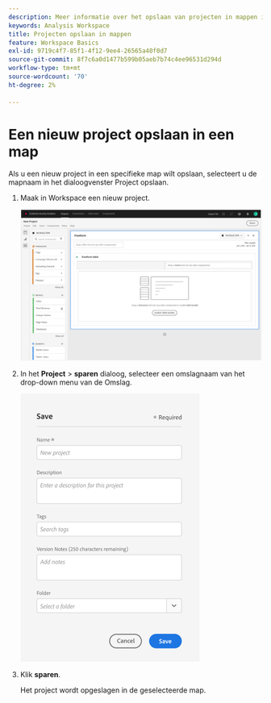 ```yaml
---
description: Meer informatie over het opslaan van projecten in mappen in Workspace
keywords: Analysis Workspace
title: Projecten opslaan in mappen
feature: Workspace Basics
exl-id: 9719c4f7-85f1-4f12-9ee4-26565a40f0d7
source-git-commit: 8f7c6a0d1477b599b05aeb7b74c4ee96531d294d
workflow-type: tm+mt
source-wordcount: '70'
ht-degree: 2%

---
```


# Een nieuw project opslaan in een map

Als u een nieuw project in een specifieke map wilt opslaan, selecteert u de mapnaam in het dialoogvenster Project opslaan.

1. Maak in Workspace een nieuw project.

   ![](/help/analyze/analysis-workspace/build-workspace-project/assets/save-to-folder1.png)

1. In het **Project** > **sparen** dialoog, selecteer een omslagnaam van het drop-down menu van de Omslag.

   ![](/help/analyze/analysis-workspace/build-workspace-project/assets/save-to-folder2.png)

1. Klik **sparen**.

   Het project wordt opgeslagen in de geselecteerde map.

